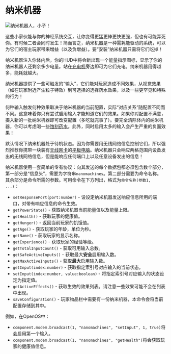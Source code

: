 # 纳米机器

![纳米机器人，小子！](oredict:oc:nanomachines)

这些小家伙能与你的神经系统交互，让你变得更猛更棒更快更强，但也有可能弄死你。有时候二者会同时发生！简而言之，纳米机器是一种需耗能驱动的系统，可以为它们的宿主玩家带来增益（以及负增益）。要“安装”纳米机器只需将它们吃掉！

纳米机器注入你体内后，你的HUD中将会新出现一个能量指示图标，显示了你的纳米机器人还剩余多少电量。站在[充电机](../block/charger.md)旁边即可为它们充电。纳米机器用得越多，能耗就越大。

纳米机器提供了一些可触发的“输入”，它们能对玩家造成不同效果，从视觉效果（如在玩家附近产生粒子特效）到可选择的选择药水效果，以及一些更罕见和特殊的行为！

何种输入触发何种效果取决于纳米机器的当前配置，实际“对应关系”随配置不同而不同。这意味着你只有尝试启用输入才能知道它们的效果。如果你对配置不满意，摄入新的一批纳米机器即可改变配置（多吃就完事了）。要完全清除体内的纳米机器，你可以考虑喝一些[蚀刻药水](acid.md)。此外，同时启用太多的输入会产生严重的负面效果！

默认情况下纳米机器处于待机状态。因为你需要用无线网络信息控制它们，所以强烈推荐你携带一块装有[无线网卡](wlanCard1.md)的[平板电脑](tablet.md)。纳米机器只会响应两格范围内设备发出的无线网络信息，但是能响应任何端口上以及任意设备发出的信息！

纳米机器使用一套简单的专有协议：向其发送的每个数据包都必须包含数个部分，第一部分是“信息头”，需要为字符串`nanomachines`。第二部分需要为命令名称。其余部分是命令所需的参数。可用命令在下方列出，格式为`命令名称(参数1, ...)`：

- `setResponsePort(port:number)` - 设设定纳米机器发送响应信息所用的端口，对带有响应信息的命令生效。
- `getPowerState()` - 获取纳米机器当前能量值以及能量上限。
- `getHealth()` - 获取玩家的健康值。
- `getHunger()` - 返回当前玩家的饥饿值。
- `getAge()` - 获取玩家的年龄，单位为秒。
- `getName()` - 获取玩家的显示名称。
- `getExperience()` - 获取玩家的经验等级。
- `getTotalInputCount()` -  获取可用输入总数。
- `getSafeActiveInputs()` - 获取最大**安全**启用输入数。
- `getMaxActiveInputs()` - 获取**最大**启用输入数。
- `getInput(index:number)` - 获取指定索引号对应输入的当前状态。
- `setInput(index:number, value:boolean)` - 将指定索引号对应输入的状态设定为指定值。
- `getActiveEffects()` - 获取生效的效果列表。请注意一些效果可能不会在列表中出现。
- `saveConfiguration()` - 玩家物品栏中需要有一份纳米机器，本命令会将当前配置存储到其中。

例如，在OpenOS中：
- `component.modem.broadcast(1, "nanomachines", "setInput", 1, true)`将会启用第一个输入。
- `component.modem.broadcast(1, "nanomachines", "getHealth")`将会获取玩家的健康值信息。
